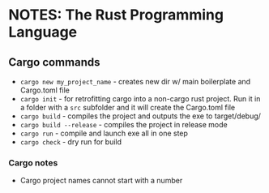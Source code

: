 # NOTES: The Rust Programming Language

## Cargo commands

* `cargo new my_project_name` - creates new dir w/ main boilerplate and Cargo.toml file
* `cargo init` - for retrofitting cargo into a non-cargo rust project. Run it in a folder with a `src` subfolder and it will create the Cargo.toml file
* `cargo build` - compiles the project and outputs the exe to target/debug/
* `cargo build --release` - compiles the project in release mode
* `cargo run` - compile and launch exe all in one step
* `cargo check` - dry run for build

### Cargo notes

* Cargo project names cannot start with a number
